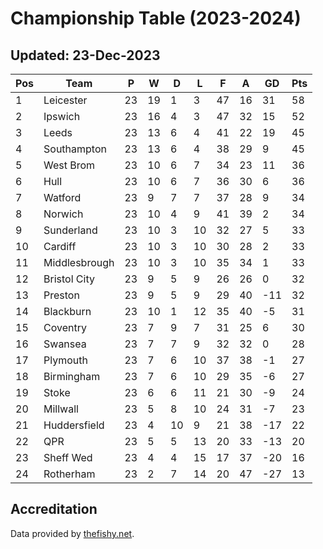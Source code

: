 # Championship Table (2023-2024)
## Updated: 23-Dec-2023

| Pos | Team | P | W | D | L | F | A | GD | Pts |
| --- | --- | --- | --- | --- | --- | --- | --- | --- | --- |
| 1 | Leicester | 23 | 19 | 1 | 3 | 47 | 16 | 31 | 58 |
| 2 | Ipswich | 23 | 16 | 4 | 3 | 47 | 32 | 15 | 52 |
| 3 | Leeds | 23 | 13 | 6 | 4 | 41 | 22 | 19 | 45 |
| 4 | Southampton | 23 | 13 | 6 | 4 | 38 | 29 | 9 | 45 |
| 5 | West Brom | 23 | 10 | 6 | 7 | 34 | 23 | 11 | 36 |
| 6 | Hull | 23 | 10 | 6 | 7 | 36 | 30 | 6 | 36 |
| 7 | Watford | 23 | 9 | 7 | 7 | 37 | 28 | 9 | 34 |
| 8 | Norwich | 23 | 10 | 4 | 9 | 41 | 39 | 2 | 34 |
| 9 | Sunderland | 23 | 10 | 3 | 10 | 32 | 27 | 5 | 33 |
| 10 | Cardiff | 23 | 10 | 3 | 10 | 30 | 28 | 2 | 33 |
| 11 | Middlesbrough | 23 | 10 | 3 | 10 | 35 | 34 | 1 | 33 |
| 12 | Bristol City | 23 | 9 | 5 | 9 | 26 | 26 | 0 | 32 |
| 13 | Preston | 23 | 9 | 5 | 9 | 29 | 40 | -11 | 32 |
| 14 | Blackburn | 23 | 10 | 1 | 12 | 35 | 40 | -5 | 31 |
| 15 | Coventry | 23 | 7 | 9 | 7 | 31 | 25 | 6 | 30 |
| 16 | Swansea | 23 | 7 | 7 | 9 | 32 | 32 | 0 | 28 |
| 17 | Plymouth | 23 | 7 | 6 | 10 | 37 | 38 | -1 | 27 |
| 18 | Birmingham | 23 | 7 | 6 | 10 | 29 | 35 | -6 | 27 |
| 19 | Stoke | 23 | 6 | 6 | 11 | 21 | 30 | -9 | 24 |
| 20 | Millwall | 23 | 5 | 8 | 10 | 24 | 31 | -7 | 23 |
| 21 | Huddersfield | 23 | 4 | 10 | 9 | 21 | 38 | -17 | 22 |
| 22 | QPR | 23 | 5 | 5 | 13 | 20 | 33 | -13 | 20 |
| 23 | Sheff Wed | 23 | 4 | 4 | 15 | 17 | 37 | -20 | 16 |
| 24 | Rotherham | 23 | 2 | 7 | 14 | 20 | 47 | -27 | 13 |

## Accreditation 

Data provided by [thefishy.net](https://www.thefishy.net/).